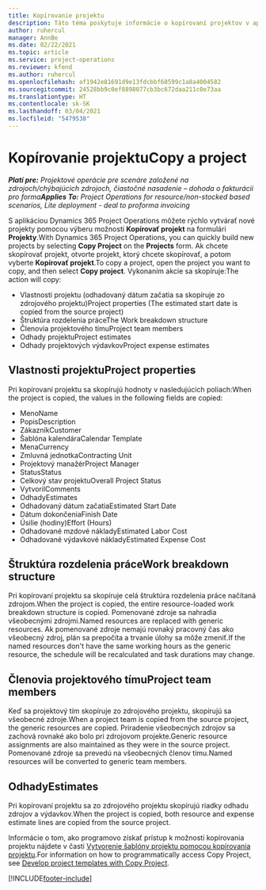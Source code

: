```yaml
---
title: Kopírovanie projektu
description: Táto téma poskytuje informácie o kopírovaní projektov v aplikácii Dynamics 365 Project Operations.
author: ruhercul
manager: AnnBe
ms.date: 02/22/2021
ms.topic: article
ms.service: project-operations
ms.reviewer: kfend
ms.author: ruhercul
ms.openlocfilehash: af1942e81691d9e13fdcbbf68599c1a8a4004582
ms.sourcegitcommit: 24528bb9c0ef8898077cb3bc672daa211c0e73aa
ms.translationtype: HT
ms.contentlocale: sk-SK
ms.lasthandoff: 03/04/2021
ms.locfileid: "5479538"
---
```

# <a name="copy-a-project"></a><span data-ttu-id="2bf2b-103">Kopírovanie projektu</span><span class="sxs-lookup"><span data-stu-id="2bf2b-103">Copy a project</span></span>

<span data-ttu-id="2bf2b-104">_**Platí pre:** Projektové operácie pre scenáre založené na zdrojoch/chýbajúcich zdrojoch, čiastočné nasadenie – dohoda o fakturácii pro forma_</span><span class="sxs-lookup"><span data-stu-id="2bf2b-104">_**Applies To:** Project Operations for resource/non-stocked based scenarios, Lite deployment - deal to proforma invoicing_</span></span>

<span data-ttu-id="2bf2b-105">S aplikáciou Dynamics 365 Project Operations môžete rýchlo vytvárať nové projekty pomocou výberu možnosti **Kopírovať projekt** na formulári **Projekty**.</span><span class="sxs-lookup"><span data-stu-id="2bf2b-105">With Dynamics 365 Project Operations, you can quickly build new projects by selecting **Copy Project** on the **Projects** form.</span></span> <span data-ttu-id="2bf2b-106">Ak chcete skopírovať projekt, otvorte projekt, ktorý chcete skopírovať, a potom vyberte **Kopírovať projekt**.</span><span class="sxs-lookup"><span data-stu-id="2bf2b-106">To copy a project, open the project you want to copy, and then select **Copy project**.</span></span> <span data-ttu-id="2bf2b-107">Vykonaním akcie sa skopíruje:</span><span class="sxs-lookup"><span data-stu-id="2bf2b-107">The action will copy:</span></span>

- <span data-ttu-id="2bf2b-108">Vlastnosti projektu (odhadovaný dátum začatia sa skopíruje zo zdrojového projektu)</span><span class="sxs-lookup"><span data-stu-id="2bf2b-108">Project properties (The estimated start date is copied from the source project)</span></span>
- <span data-ttu-id="2bf2b-109">Štruktúra rozdelenia práce</span><span class="sxs-lookup"><span data-stu-id="2bf2b-109">The Work breakdown structure</span></span>
- <span data-ttu-id="2bf2b-110">Členovia projektového tímu</span><span class="sxs-lookup"><span data-stu-id="2bf2b-110">Project team members</span></span>
- <span data-ttu-id="2bf2b-111">Odhady projektu</span><span class="sxs-lookup"><span data-stu-id="2bf2b-111">Project estimates</span></span>
- <span data-ttu-id="2bf2b-112">Odhady projektových výdavkov</span><span class="sxs-lookup"><span data-stu-id="2bf2b-112">Project expense estimates</span></span>

## <a name="project-properties"></a><span data-ttu-id="2bf2b-113">Vlastnosti projektu</span><span class="sxs-lookup"><span data-stu-id="2bf2b-113">Project properties</span></span>

<span data-ttu-id="2bf2b-114">Pri kopírovaní projektu sa skopírujú hodnoty v nasledujúcich poliach:</span><span class="sxs-lookup"><span data-stu-id="2bf2b-114">When the project is copied, the values in the following fields are copied:</span></span>

- <span data-ttu-id="2bf2b-115">Meno</span><span class="sxs-lookup"><span data-stu-id="2bf2b-115">Name</span></span>
- <span data-ttu-id="2bf2b-116">Popis</span><span class="sxs-lookup"><span data-stu-id="2bf2b-116">Description</span></span>
- <span data-ttu-id="2bf2b-117">Zákazník</span><span class="sxs-lookup"><span data-stu-id="2bf2b-117">Customer</span></span>
- <span data-ttu-id="2bf2b-118">Šablóna kalendára</span><span class="sxs-lookup"><span data-stu-id="2bf2b-118">Calendar Template</span></span>
- <span data-ttu-id="2bf2b-119">Mena</span><span class="sxs-lookup"><span data-stu-id="2bf2b-119">Currency</span></span>
- <span data-ttu-id="2bf2b-120">Zmluvná jednotka</span><span class="sxs-lookup"><span data-stu-id="2bf2b-120">Contracting Unit</span></span>
- <span data-ttu-id="2bf2b-121">Projektový manažér</span><span class="sxs-lookup"><span data-stu-id="2bf2b-121">Project Manager</span></span>
- <span data-ttu-id="2bf2b-122">Status</span><span class="sxs-lookup"><span data-stu-id="2bf2b-122">Status</span></span>
- <span data-ttu-id="2bf2b-123">Celkový stav projektu</span><span class="sxs-lookup"><span data-stu-id="2bf2b-123">Overall Project Status</span></span>
- <span data-ttu-id="2bf2b-124">Vytvoril</span><span class="sxs-lookup"><span data-stu-id="2bf2b-124">Comments</span></span>
- <span data-ttu-id="2bf2b-125">Odhady</span><span class="sxs-lookup"><span data-stu-id="2bf2b-125">Estimates</span></span>
- <span data-ttu-id="2bf2b-126">Odhadovaný dátum začatia</span><span class="sxs-lookup"><span data-stu-id="2bf2b-126">Estimated Start Date</span></span>
- <span data-ttu-id="2bf2b-127">Dátum dokončenia</span><span class="sxs-lookup"><span data-stu-id="2bf2b-127">Finish Date</span></span>
- <span data-ttu-id="2bf2b-128">Úsilie (hodiny)</span><span class="sxs-lookup"><span data-stu-id="2bf2b-128">Effort (Hours)</span></span>
- <span data-ttu-id="2bf2b-129">Odhadované mzdové náklady</span><span class="sxs-lookup"><span data-stu-id="2bf2b-129">Estimated Labor Cost</span></span>
- <span data-ttu-id="2bf2b-130">Odhadované výdavkové náklady</span><span class="sxs-lookup"><span data-stu-id="2bf2b-130">Estimated Expense Cost</span></span>

## <a name="work-breakdown-structure"></a><span data-ttu-id="2bf2b-131">Štruktúra rozdelenia práce</span><span class="sxs-lookup"><span data-stu-id="2bf2b-131">Work breakdown structure</span></span>

<span data-ttu-id="2bf2b-132">Pri kopírovaní projektu sa skopíruje celá štruktúra rozdelenia práce načítaná zdrojom.</span><span class="sxs-lookup"><span data-stu-id="2bf2b-132">When the project is copied, the entire resource-loaded work breakdown structure is copied.</span></span> <span data-ttu-id="2bf2b-133">Pomenované zdroje sa nahradia všeobecnými zdrojmi.</span><span class="sxs-lookup"><span data-stu-id="2bf2b-133">Named resources are replaced with generic resources.</span></span> <span data-ttu-id="2bf2b-134">Ak pomenované zdroje nemajú rovnaký pracovný čas ako všeobecný zdroj, plán sa prepočíta a trvanie úlohy sa môže zmeniť.</span><span class="sxs-lookup"><span data-stu-id="2bf2b-134">If the named resources don't have the same working hours as the generic resource, the schedule will be recalculated and task durations may change.</span></span>

## <a name="project-team-members"></a><span data-ttu-id="2bf2b-135">Členovia projektového tímu</span><span class="sxs-lookup"><span data-stu-id="2bf2b-135">Project team members</span></span>

<span data-ttu-id="2bf2b-136">Keď sa projektový tím skopíruje zo zdrojového projektu, skopírujú sa všeobecné zdroje.</span><span class="sxs-lookup"><span data-stu-id="2bf2b-136">When a project team is copied from the source project, the generic resources are copied.</span></span> <span data-ttu-id="2bf2b-137">Priradenie všeobecných zdrojov sa zachová rovnaké ako bolo pri zdrojovom projekte.</span><span class="sxs-lookup"><span data-stu-id="2bf2b-137">Generic resource assignments are also maintained as they were in the source project.</span></span> <span data-ttu-id="2bf2b-138">Pomenované zdroje sa prevedú na všeobecných členov tímu.</span><span class="sxs-lookup"><span data-stu-id="2bf2b-138">Named resources will be converted to generic team members.</span></span>

## <a name="estimates"></a><span data-ttu-id="2bf2b-139">Odhady</span><span class="sxs-lookup"><span data-stu-id="2bf2b-139">Estimates</span></span>

<span data-ttu-id="2bf2b-140">Pri kopírovaní projektu sa zo zdrojového projektu skopírujú riadky odhadu zdrojov a výdavkov.</span><span class="sxs-lookup"><span data-stu-id="2bf2b-140">When the project is copied, both resource and expense estimate lines are copied from the source project.</span></span> 

<span data-ttu-id="2bf2b-141">Informácie o tom, ako programovo získať prístup k možnosti kopírovania projektu nájdete v časti [Vytvorenie šablóny projektu pomocou kopírovania projektu](dev-copy-project.md).</span><span class="sxs-lookup"><span data-stu-id="2bf2b-141">For information on how to programmatically access Copy Project, see [Develop project templates with Copy Project](dev-copy-project.md).</span></span>


[!INCLUDE[footer-include](../includes/footer-banner.md)]
